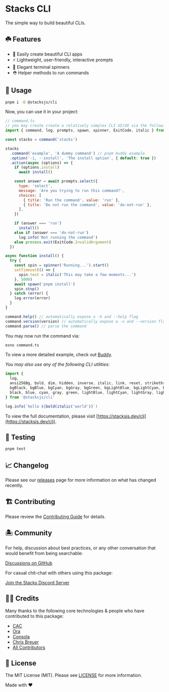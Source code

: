 # Stacks CLI

The simple way to build beautiful CLIs.

## ☘️ Features

- 🎨 Easily create beautiful CLI apps
- ⚡️ Lightweight, user-friendly, interactive prompts
- 🚦 Elegant terminal spinners
- ⛑️ Helper methods to run commands

## 🤖 Usage

```bash
pnpm i -D @stacksjs/cli
```

Now, you can use it in your project:

```js
// command.ts
// you may create create a relatively complex CLI UI/UX via the following:
import { command, log, prompts, spawn, spinner, ExitCode, italic } from '@stacksjs/cli'

const stacks = command('stacks')

stacks
  .command('example', 'A dummy command') // pnpm buddy example
  .option('-i, --install', 'The install option', { default: true })
  .action(async (options) => {
    if (options.install)
      await install()

    const answer = await prompts.select({
      type: 'select',
      message: 'Are you trying to run this command?',
      choices: [
        { title: 'Run the command', value: 'run' },
        { title: 'Do not run the command', value: 'do-not-run' },
      ],
    })

    if (answer === 'run')
      install()
    else if (answer === 'do-not-run')
      log.info('Not running the command')
    else process.exit(ExitCode.InvalidArgument)
  })

async function install() {
  try {
    const spin = spinner('Running...').start()
    setTimeout(() => {
      spin.text = italic('This may take a few moments...')
    }, 5000)
    await spawn('pnpm install')
    spin.stop()
  } catch (error) {
    log.error(error)
  }
}

command.help() // automatically expose a -h and --help flag
command.version(version) // automatically expose a -v and --version flag
command.parse() // parse the command
```

You may now run the command via:

```bash
esno command.ts
```

To view a more detailed example, check out [Buddy](../../buddy/).

_You may also use any of the following CLI utilities:_

```js
import {
  log,
  ansi256Bg, bold, dim, hidden, inverse, italic, link, reset, strikethrough, underline,
  bgBlack, bgBlue, bgCyan, bgGray, bgGreen, bgLightBlue, bgLightCyan, bgLightGray, bgLightGreen, bgLightMagenta, bgLightRed, bgLightYellow, bgMagenta, bgRed, bgWhite, bgYellow,
  black, blue, cyan, gray, green, lightBlue, lightCyan, lightGray, lightGreen, lightMagenta, lightRed, lightYellow, magenta, red, white, yellow,
} from '@stacksjs/cli'

log.info(`hello ${bold(italic('world'))`)
```

To view the full documentation, please visit [https://stacksjs.dev/cli](https://stacksjs.dev/cli).

## 🧪 Testing

```bash
pnpm test
```

## 📈 Changelog

Please see our [releases](https://github.com/stacksjs/stacks/releases) page for more information on what has changed recently.

## 🏗️ Contributing

Please review the [Contributing Guide](https://github.com/stacksjs/contributing) for details.

## 🏝 Community

For help, discussion about best practices, or any other conversation that would benefit from being searchable:

[Discussions on GitHub](https://github.com/stacksjs/stacks/discussions)

For casual chit-chat with others using this package:

[Join the Stacks Discord Server](https://discord.ow3.org)

## 🙏🏼 Credits

Many thanks to the following core technologies & people who have contributed to this package:

- [CAC](https://github.com/cacjs/cac)
- [Ora](https://github.com/sindresorhus/ora)
- [Consola](https://github.com/unjs/consola)
- [Chris Breuer](https://github.com/chrisbbreuer)
- [All Contributors](../../contributors)

## 📄 License

The MIT License (MIT). Please see [LICENSE](https://github.com/stacksjs/stacks/tree/main/LICENSE.md) for more information.

Made with ❤️
